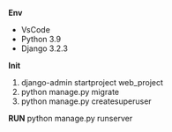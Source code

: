**Env**
- VsCode
- Python 3.9
- Django 3.2.3

**Init**
1. django-admin startproject web_project
2. python manage.py migrate
3. python manage.py createsuperuser

**RUN**
python manage.py runserver